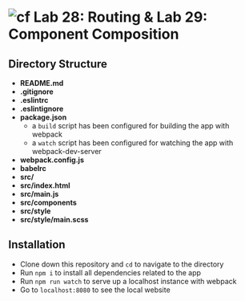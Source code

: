 ![cf](https://i.imgur.com/7v5ASc8.png) Lab 28: Routing & Lab 29: Component Composition
======

## Directory Structure
* **README.md**
* **.gitignore**
* **.eslintrc**
* **.eslintignore**
* **package.json**
  * a `build` script has been configured for building the app with webpack
  * a `watch` script has been configured for watching the app with webpack-dev-server
* **webpack.config.js**
* **babelrc**
* **src/**
* **src/index.html**
* **src/main.js**
* **src/components**
* **src/style**
* **src/style/main.scss**

## Installation
* Clone down this repository and `cd` to navigate to the directory
* Run `npm i` to install all dependencies related to the app
* Run `npm run watch` to serve up a localhost instance with webpack
* Go to `localhost:8080` to see the local website